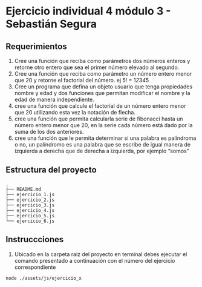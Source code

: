 # Ejercicio individual 4 módulo 3 - Sebastián Segura

## Requerimientos

1. Cree una función que reciba como parámetros dos números enteros y retorne otro entero
que sea el primer número elevado al segundo.
2. Cree una función que reciba como parámetro un número entero menor que 20 y retorne el
factorial del número. ej 5! = 1*2*3*4*5
3. Cree un programa que defina un objeto usuario que tenga propiedades nombre y edad y
dos funciones que permitan modificar el nombre y la edad de manera independiente.
4. cree una función que calcule el factorial de un número entero menor que 20 utilizando esta
vez la notación de flecha.
5. cree una función que permita calcularla serie de fibonacci hasta un número entero menor
que 20, en la serie cada número está dado por la suma de los dos anteriores.
6. cree una función que le permita determinar si una palabra es palíndroma o no, un
palíndromo es una palabra que se escribe de igual manera de izquierda a derecha que de
derecha a izquierda, por ejemplo “somos”

## Estructura del proyecto

```
.
├── README.md
├── ejercicio_1.js
├── ejercicio_2.js
├── ejercicio_3.js
├── ejercicio_4.js
├── ejercicio_5.js
└── ejercicio_6.js
```

## Instruccciones

1. Ubicado en la carpeta raiz del proyecto en terminal debes ejecutar el comando presentado a continuación con el número del ejercicio correspondiente

```bash
node ./assets/js/ejercicio_x
```
